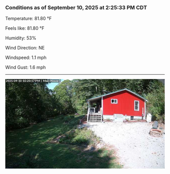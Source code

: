 ### Conditions as of September 10, 2025 at 2:25:33 PM CDT 

Temperature: 81.80 &deg;F

Feels like: 81.80 &deg;F

Humidity: 53%

Wind Direction: NE

Windspeed: 1.1 mph

Wind Gust: 1.6 mph

---

<img src="./images/latest.jpeg"/>

